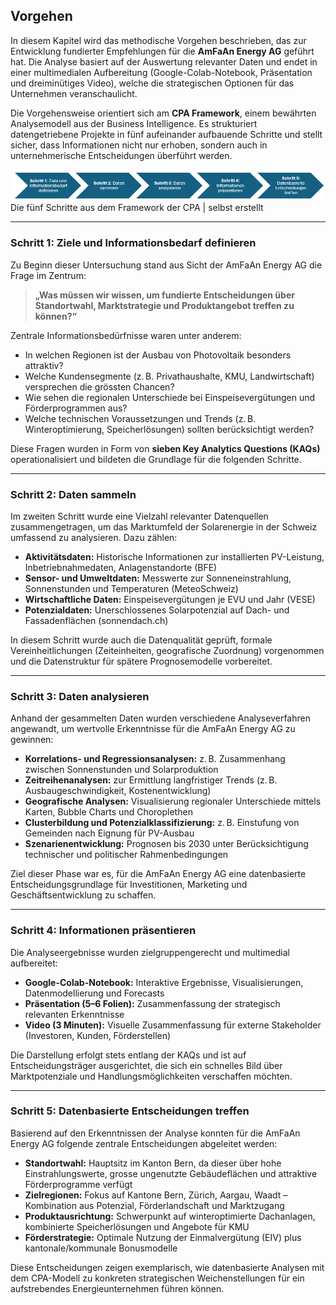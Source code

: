 ## Vorgehen

In diesem Kapitel wird das methodische Vorgehen beschrieben, das zur Entwicklung fundierter Empfehlungen für die **AmFaAn Energy AG** geführt hat. Die Analyse basiert auf der Auswertung relevanter Daten und endet in einer multimedialen Aufbereitung (Google-Colab-Notebook, Präsentation und dreiminütiges Video), welche die strategischen Optionen für das Unternehmen veranschaulicht.

Die Vorgehensweise orientiert sich am **CPA Framework**, einem bewährten Analysemodell aus der Business Intelligence. Es strukturiert datengetriebene Projekte in fünf aufeinander aufbauende Schritte und stellt sicher, dass Informationen nicht nur erhoben, sondern auch in unternehmerische Entscheidungen überführt werden.

<div class="center-image">
    <img src="assets/images/CPA - Steps.png">
    <div class="image-label">Die fünf Schritte aus dem Framework der CPA | selbst erstellt</div>
</div>

---

### Schritt 1: Ziele und Informationsbedarf definieren

Zu Beginn dieser Untersuchung stand aus Sicht der AmFaAn Energy AG die Frage im Zentrum:

> **„Was müssen wir wissen, um fundierte Entscheidungen über Standortwahl, Marktstrategie und Produktangebot treffen zu können?“**

Zentrale Informationsbedürfnisse waren unter anderem:

- In welchen Regionen ist der Ausbau von Photovoltaik besonders attraktiv?
- Welche Kundensegmente (z. B. Privathaushalte, KMU, Landwirtschaft) versprechen die grössten Chancen?
- Wie sehen die regionalen Unterschiede bei Einspeisevergütungen und Förderprogrammen aus?
- Welche technischen Voraussetzungen und Trends (z. B. Winteroptimierung, Speicherlösungen) sollten berücksichtigt werden?

Diese Fragen wurden in Form von **sieben Key Analytics Questions (KAQs)** operationalisiert und bildeten die Grundlage für die folgenden Schritte.

---

### Schritt 2: Daten sammeln

Im zweiten Schritt wurde eine Vielzahl relevanter Datenquellen zusammengetragen, um das Marktumfeld der Solarenergie in der Schweiz umfassend zu analysieren. Dazu zählen:

- **Aktivitätsdaten:** Historische Informationen zur installierten PV-Leistung, Inbetriebnahmedaten, Anlagenstandorte (BFE)
- **Sensor- und Umweltdaten:** Messwerte zur Sonneneinstrahlung, Sonnenstunden und Temperaturen (MeteoSchweiz)
- **Wirtschaftliche Daten:** Einspeisevergütungen je EVU und Jahr (VESE)
- **Potenzialdaten:** Unerschlossenes Solarpotenzial auf Dach- und Fassadenflächen (sonnendach.ch)

In diesem Schritt wurde auch die Datenqualität geprüft, formale Vereinheitlichungen (Zeiteinheiten, geografische Zuordnung) vorgenommen und die Datenstruktur für spätere Prognosemodelle vorbereitet.

---

### Schritt 3: Daten analysieren

Anhand der gesammelten Daten wurden verschiedene Analyseverfahren angewandt, um wertvolle Erkenntnisse für die AmFaAn Energy AG zu gewinnen:

- **Korrelations- und Regressionsanalysen:** z. B. Zusammenhang zwischen Sonnenstunden und Solarproduktion
- **Zeitreihenanalysen:** zur Ermittlung langfristiger Trends (z. B. Ausbaugeschwindigkeit, Kostenentwicklung)
- **Geografische Analysen:** Visualisierung regionaler Unterschiede mittels Karten, Bubble Charts und Choroplethen
- **Clusterbildung und Potenzialklassifizierung:** z. B. Einstufung von Gemeinden nach Eignung für PV-Ausbau
- **Szenarienentwicklung:** Prognosen bis 2030 unter Berücksichtigung technischer und politischer Rahmenbedingungen

Ziel dieser Phase war es, für die AmFaAn Energy AG eine datenbasierte Entscheidungsgrundlage für Investitionen, Marketing und Geschäftsentwicklung zu schaffen.

---

### Schritt 4: Informationen präsentieren

Die Analyseergebnisse wurden zielgruppengerecht und multimedial aufbereitet:

- **Google-Colab-Notebook:** Interaktive Ergebnisse, Visualisierungen, Datenmodellierung und Forecasts
- **Präsentation (5–6 Folien):** Zusammenfassung der strategisch relevanten Erkenntnisse
- **Video (3 Minuten):** Visuelle Zusammenfassung für externe Stakeholder (Investoren, Kunden, Förderstellen)

Die Darstellung erfolgt stets entlang der KAQs und ist auf Entscheidungsträger ausgerichtet, die sich ein schnelles Bild über Marktpotenziale und Handlungsmöglichkeiten verschaffen möchten.

---

### Schritt 5: Datenbasierte Entscheidungen treffen

Basierend auf den Erkenntnissen der Analyse konnten für die AmFaAn Energy AG folgende zentrale Entscheidungen abgeleitet werden:

- **Standortwahl:** Hauptsitz im Kanton Bern, da dieser über hohe Einstrahlungswerte, grosse ungenutzte Gebäudeflächen und attraktive Förderprogramme verfügt
- **Zielregionen:** Fokus auf Kantone Bern, Zürich, Aargau, Waadt – Kombination aus Potenzial, Förderlandschaft und Marktzugang
- **Produktausrichtung:** Schwerpunkt auf winteroptimierte Dachanlagen, kombinierte Speicherlösungen und Angebote für KMU
- **Förderstrategie:** Optimale Nutzung der Einmalvergütung (EIV) plus kantonale/kommunale Bonusmodelle

Diese Entscheidungen zeigen exemplarisch, wie datenbasierte Analysen mit dem CPA-Modell zu konkreten strategischen Weichenstellungen für ein aufstrebendes Energieunternehmen führen können.
